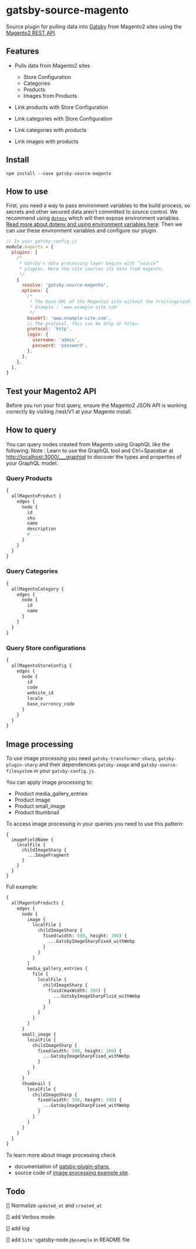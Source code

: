 # gatsby-source-magento

Source plugin for pulling data into [Gatsby](https://github.com/gatsbyjs) from
Magento2 sites using the
[Magento2 REST API](https://devdocs.magento.com/guides/v2.3/rest/bk-rest.html).

## Features

- Pulls data from Magento2 sites

  - Store Configuration
  - Categories
  - Products
  - Images from Products

- Link products with Store Configuration
- Link categories with Store Configuration
- Link categories with products
- Link images with products

## Install

`npm install --save gatsby-source-magento`

## How to use

First, you need a way to pass environment variables to the build process, so secrets and other secured data aren't committed to source control. We recommend using [`dotenv`](https://www.npmjs.com/package/dotenv) which will then expose environment variables. [Read more about dotenv and using environment variables here](https://www.gatsbyjs.org/docs/environment-variables/). Then we can _use_ these environment variables and configure our plugin.

```javascript
// In your gatsby-config.js
module.exports = {
  plugins: [
    /*
     * Gatsby's data processing layer begins with “source”
     * plugins. Here the site sources its data from magento.
     */
    {
      resolve: 'gatsby-source-magento',
      options: {
        /*
         * The base URL of the Magento2 site without the trailingslash and the protocol. This is required.
         * Example : 'www.example-site.com'
         */
        baseUrl: 'www.example-site.com',
        // The protocol. This can be http or https.
        protocol: 'http',
        login: {
          username: 'admin',
          password: 'password',
        },
      },
    },
  ],
}
```

## Test your Magento2 API

Before you run your first query, ensure the Magento2 JSON API is working correctly by visiting /rest/V1 at your Magento install.

## How to query

You can query nodes created from Magento using GraphQL like the following:
Note : Learn to use the GraphQL tool and Ctrl+Spacebar at
<http://localhost:3000/___graphiql> to discover the types and properties of your
GraphQL model.

### Query Products

```graphql
{
  allMagentoProduct {
    edges {
      node {
        id
        sku
        name
        description
        # ...
      }
    }
  }
}
```

### Query Categories

```graphql
{
  allMagentoCategory {
    edges {
      node {
        id
        name
      }
    }
  }
}
```

### Query Store configurations

```graphql
{
  allMagentoStoreConfig {
    edges {
      node {
        id
        code
        website_id
        locale
        base_currency_code
      }
    }
  }
}
```

## Image processing

To use image processing you need `gatsby-transformer-sharp`, `gatsby-plugin-sharp` and their
dependencies `gatsby-image` and `gatsby-source-filesystem` in your `gatsby-config.js`.

You can apply image processing to:

- Product media_gallery_entries
- Product image
- Product small_image
- Product thumbnail

To access image processing in your queries you need to use this pattern:

```
{
  imageFieldName {
    localFile {
      childImageSharp {
        ...ImageFragment
      }
    }
  }
}
```

Full example:

```graphql
{
  allMagentoProducts {
    edges {
      node {
        image {
          localFile {
            childImageSharp {
              fixed(width: 500, height: 300) {
                ...GatsbyImageSharpFixed_withWebp
              }
            }
          }
        }
        media_gallery_entries {
          file {
            localFile {
              childImageSharp {
                fluid(maxWidth: 500) {
                  ...GatsbyImageSharpFluid_withWebp
                }
              }
            }
          }
        }
      }
      small_image {
        localFile {
          childImageSharp {
            fixed(width: 500, height: 300) {
              ...GatsbyImageSharpFixed_withWebp
            }
          }
        }
      }
      thumbnail {
        localFile {
          childImageSharp {
            fixed(width: 500, height: 300) {
              ...GatsbyImageSharpFixed_withWebp
            }
          }
        }
      }
    }
  }
}
```

To learn more about image processing check

- documentation of [gatsby-plugin-sharp](/packages/gatsby-plugin-sharp/),
- source code of [image processing example
  site](https://github.com/gatsbyjs/gatsby/tree/master/examples/image-processing).

<!-- ## Site's `gatsby-node.js` example

```javascript
const _ = require(`lodash`)
const Promise = require(`bluebird`)
const path = require(`path`)
const slash = require(`slash`)

// Implement the Gatsby API “createPages”. This is
// called after the Gatsby bootstrap is finished so you have
// access to any information necessary to programmatically
// create pages.
// Will create pages for WordPress pages (route : /{slug})
// Will create pages for WordPress posts (route : /post/{slug})
exports.createPages = ({ graphql, actions }) => {
  const { createPage } = actions
  return new Promise((resolve, reject) => {
    // The “graphql” function allows us to run arbitrary
    // queries against the local WordPress graphql schema. Think of
    // it like the site has a built-in database constructed
    // from the fetched data that you can run queries against.

    // ==== PAGES (WORDPRESS NATIVE) ====
    graphql(
      `
        {
          allWordpressPage {
            edges {
              node {
                id
                slug
                status
                template
              }
            }
          }
        }
      `
    )
      .then(result => {
        if (result.errors) {
          console.log(result.errors)
          reject(result.errors)
        }

        // Create Page pages.
        const pageTemplate = path.resolve("./src/templates/page.js")
        // We want to create a detailed page for each
        // page node. We'll just use the WordPress Slug for the slug.
        // The Page ID is prefixed with 'PAGE_'
        _.each(result.data.allWordpressPage.edges, edge => {
          // Gatsby uses Redux to manage its internal state.
          // Plugins and sites can use functions like "createPage"
          // to interact with Gatsby.
          createPage({
            // Each page is required to have a `path` as well
            // as a template component. The `context` is
            // optional but is often necessary so the template
            // can query data specific to each page.
            path: `/${edge.node.slug}/`,
            component: slash(pageTemplate),
            context: {
              id: edge.node.id,
            },
          })
        })
      })
      // ==== END PAGES ====

      // ==== POSTS (WORDPRESS NATIVE AND ACF) ====
      .then(() => {
        graphql(
          `
            {
              allWordpressPost {
                edges {
                  node {
                    id
                    slug
                    status
                    template
                    format
                  }
                }
              }
            }
          `
        ).then(result => {
          if (result.errors) {
            console.log(result.errors)
            reject(result.errors)
          }
          const postTemplate = path.resolve("./src/templates/post.js")
          // We want to create a detailed page for each
          // post node. We'll just use the WordPress Slug for the slug.
          // The Post ID is prefixed with 'POST_'
          _.each(result.data.allWordpressPost.edges, edge => {
            createPage({
              path: `/${edge.node.slug}/`,
              component: slash(postTemplate),
              context: {
                id: edge.node.id,
              },
            })
          })
          resolve()
        })
      })
    // ==== END POSTS ====
  })
}
``` -->

<!-- ## Troubleshooting -->

## Todo

[] Normalize `updated_at` and `created_at`

[] add Verbos mode

[] add log

[] add `Site's`gatsby-node.js`example` in README file
